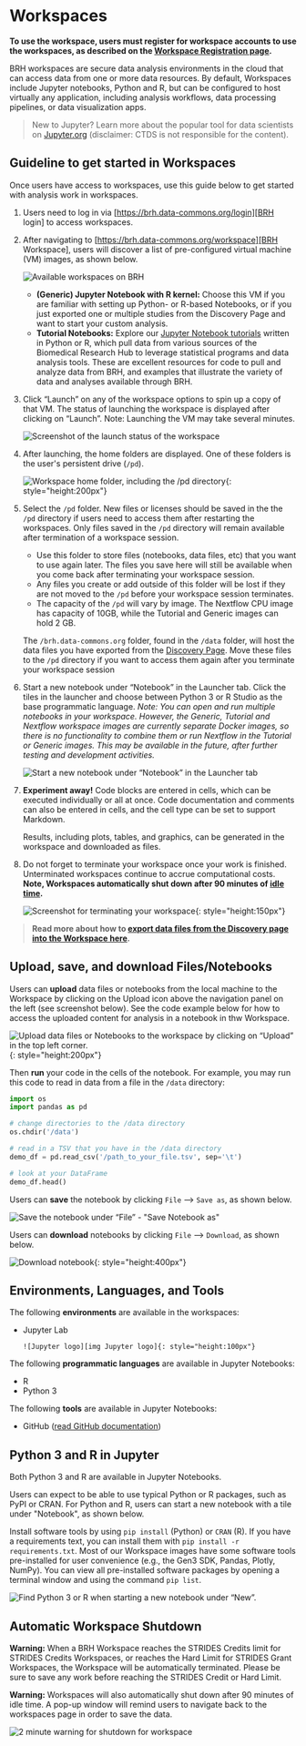 # **Workspaces**

**To use the workspace, users must register for workspace accounts to use the workspaces, as described on the [Workspace Registration page][Register for workspaces].**

BRH workspaces are secure data analysis environments in the cloud that can access data from one or more data resources. By default, Workspaces include Jupyter notebooks, Python and R, but can be configured to host virtually any application, including analysis workflows, data processing pipelines, or data visualization apps.

> New to Jupyter? Learn more about the popular tool for data scientists on [Jupyter.org][Jupyter] (disclaimer: CTDS is not responsible for the content).

## Guideline to get started in Workspaces

Once users have access to workspaces, use this guide below to get started with analysis work in workspaces.

1. Users need to log in via [https://brh.data-commons.org/login][BRH login] to access workspaces.

2. After navigating to [https://brh.data-commons.org/workspace][BRH Workspace], users will discover a list of pre-configured virtual machine (VM) images, as shown below.

      ![Available workspaces on BRH][img workspaces]

      * **(Generic) Jupyter Notebook with R kernel:** Choose this VM if you are familiar with setting up Python- or R-based Notebooks, or if you just exported one or multiple studies from the Discovery Page and want to start your custom analysis.
      * **Tutorial Notebooks:** Explore our [Jupyter Notebook tutorials][BRH tutorial notebooks] written in Python or R, which pull data from various sources of the Biomedical Research Hub to leverage statistical programs and data analysis tools. These are excellent resources for code to pull and analyze data from BRH, and examples that illustrate the variety of data and analyses available through BRH.

3. Click “Launch” on any of the workspace options to spin up a copy of that VM. The status of launching the workspace is displayed after clicking on “Launch”. Note: Launching the VM may take several minutes.

      ![Screenshot of the launch status of the workspace][img Workspace launch status]

4. After launching, the home folders are displayed. One of these folders is the user's persistent drive (`/pd`).

      ![Workspace home folder, including the `/pd` directory][img Workspace Data Folder]{: style="height:200px"}

5. Select the `/pd` folder. New files or licenses should be saved in the the `/pd` directory if users need to access them after restarting the workspaces. Only files saved in the `/pd` directory will remain available after termination of a workspace session.

      * Use this folder to store files (notebooks, data files, etc) that you want to use again later. The files you save here will still be available when you come back after terminating your workspace session.  
      * Any files you create or add outside of this folder will be lost if they are not moved to the `/pd` before your workspace session terminates.  
      * The capacity of the `/pd` will vary by image. The Nextflow CPU image has capacity of 10GB, while the Tutorial and Generic images can hold 2 GB.  

      The `/brh.data-commons.org` folder, found in the `/data` folder, will host the data files you have exported from the [Discovery Page][Discovery page]. Move these files to the `/pd` directory if you want to access them again after you terminate your workspace session

6. Start a new notebook under “Notebook” in the Launcher tab. Click the tiles in the launcher and choose between Python 3 or R Studio as the base programmatic language. *Note: You can open and run multiple notebooks in your workspace. However, the Generic, Tutorial and Nextflow workspace images are currently separate Docker images, so there is no functionality to combine them or run Nextflow in the Tutorial or Generic images. This may be available in the future, after further testing and development activities.*

      ![Start a new notebook under “Notebook” in the Launcher tab][img New Notebook]

7. **Experiment away!** Code blocks are entered in cells, which can be executed individually or all at once. Code documentation and comments can also be entered in cells, and the cell type can be set to support Markdown.

      Results, including plots, tables, and graphics, can be generated in the workspace and downloaded as files.

8. Do not forget to terminate your workspace once your work is finished. Unterminated workspaces continue to accrue computational costs. **Note, Workspaces automatically shut down after 90 minutes of [idle time][Workspace timeout].**

      ![Screenshot for terminating your workspace][img Terminate workspace]{: style="height:150px"}

> **Read more about how to [export data files from the Discovery page into the Workspace here][Download data files].**

## Upload, save, and download Files/Notebooks

Users can **upload** data files or notebooks from the local machine to the Workspace by clicking on the Upload icon above the navigation panel on the left (see screenshot below). See the code example below for how to access the uploaded content for analysis in a notebook in thw Workspace.

![Upload data files or Notebooks to the workspace by clicking on “Upload” in the top left corner.][img workspace upload]{: style="height:200px"}

Then **run** your code in the cells of the notebook. For example, you may run this code to read in data from a file in the `/data` directory:

```python
import os
import pandas as pd

# change directories to the /data directory
os.chdir('/data')

# read in a TSV that you have in the /data directory
demo_df = pd.read_csv('/path_to_your_file.tsv', sep='\t')

# look at your DataFrame
demo_df.head()
```

Users can **save** the notebook by clicking `File` --> `Save as`, as shown below.

![Save the notebook under “File” - "Save Notebook as"][img Notebook save]

Users can **download** notebooks by clicking `File` --> `Download`, as shown below.  

![Download notebook][img download notebook]{: style="height:400px"}

## Environments, Languages, and Tools

The following **environments** are available in the workspaces:  

* Jupyter Lab  

      ![Jupyter logo][img Jupyter logo]{: style="height:100px"}

The following **programmatic languages** are available in Jupyter Notebooks:  

* R  
* Python 3  

The following **tools** are available in Jupyter Notebooks:  

* GitHub ([read GitHub documentation][GitHub])

## Python 3 and R in Jupyter

Both Python 3 and R are available in Jupyter Notebooks.  

Users can expect to be able to use typical Python or R packages, such as PyPI or CRAN. For Python and R, users can start a new notebook with a tile under "Notebook", as shown below.  

Install software tools by using `pip install` (Python) or `CRAN` (R). If you have a requirements text, you can install them with `pip install -r requirements.txt`. Most of our Workspace images have some software tools pre-installed for user convenience (e.g., the Gen3 SDK, Pandas, Plotly, NumPy). You can view all pre-installed software packages by opening a terminal window and using the command `pip list`.  

![Find Python 3 or R when starting a new notebook under “New”.][img New Notebook]

## Automatic Workspace Shutdown

**Warning:** When a BRH Workspace reaches the STRIDES Credits limit for STRIDES Credits Workspaces, or reaches the Hard Limit for STRIDES Grant Workspaces, the Workspace will be automatically terminated. Please be sure to save any work before reaching the STRIDES Credit or Hard Limit.

**Warning:** Workspaces will also automatically shut down after 90 minutes of idle time. A pop-up window will remind users to navigate back to the workspaces page in order to save the data.

![2 minute warning for shutdown for workspace][img Workspace shutdown 2']

<!-- Links and Images -->
[img login]: ./img/brh-login.png
[img req access]: ./img/profile_login_other_commons.png
[img Discovery study page]: ./img/discovery_study_page.png
[img Yes access]: ./img/access_YES.png
[img Login other commons]: ./img/profile_login_other_commons.png
[img Discover grid]: ./img/grid_discovery_color_080322.png
[img Discovery features]: ./img/discovery_features_080322.png
[img Discovery Study page metadata]: ./img/discovery_study_page_datafiles.png
[img Workspaces access request]: ./img/workspace_access_form.png
[img Workspace access success]: ./img/workspace_access_success.png
[img workspace upload]: ./img/wkspc-upload-files.png
[img Terminate workspace]: ./img/workspace_terminate_2.png
[Workspace timeout]: 09-workspace_page.md
[img wksp register]: ./img/brh-portal-login-strides.png
[STRIDES]: https://datascience.nih.gov/strides
[img BRH Admin Portal]: ./img/brh-portal-login.png
[img BRH portal request]: .img/brh-portal-request.png
[img STRIDES payment]: ./img/brh-portal-options.png
[img STR grant]: ./img/brh-portal-strides-grant.png
[img STR credit]: ./img/brh-portal-strides-credits.png

[img login]: ./img/brh-login.png
[img req access]: ./img/profile_login_other_commons.png
[img workspaces]: ./img/workspace_flavors_080322.png
[img Workspace launch status]: ./img/workspace_launch.png
[img Workspace Data Folder]: ./img/wkspc-pd-and-data.png
[img PD folder]: ./img/workspace_pd_folder_080422.png
[img New Notebook]: ./img/workspace_new_080322.png
[img Notebook save]: ./img/workspace_notebook_save_080322.png
[img download notebook]: ./img/workspace_notebook_download_080422.png
[img Jupyter logo]: ./img/workspace_jupyter_logo.png
[img Workspace shutdown 2']: ./img/workspace_shutdown_sign_2.png
[GitHub]: https://docs.github.com/en
[Data Availability Options]: https://brh.data-commons.org/dashboard/Public/index.html#DataAvailabilityOptions
[Find Study Metadata]: https://brh.data-commons.org/dashboard/Public/index.html#FindStudyMetadata
[Download data files]: 11-downloading_data_files.md
[Jupyter]: https://jupyter.org/
[Profile page]: https://brh.data-commons.org/identity
[BRH login]: https://brh.data-commons.org/login
[BRH Workspace]: https://brhstaging.data-commons.org/workspace
[BRH tutorial notebooks]: https://brh.data-commons.org/resource-browser
[BRH Platform]: https://brh.data-commons.org/
[BRH Discovery]: https://brh.data-commons.org/discovery
[Gen3.org]: https://gen3.org/
[img BRH logo]: ./img/brh-logo.png
[img Gen3 logo]: ./img/gen3blue.png
[Register for workspaces]: 05-workspace_registration.md
[Login page]: 06-loginoverview.md
[Request study access]: 07-how_to_check_request_access.md
[Discovery page]: 08-discovery_page.md
[Workspaces page]: 09-workspace_page.md
[Profile page]: 10-profile_page.md
[JCOIN MOUD]: https://brh.data-commons.org/dashboard/Public/notebooks/JCOIN_MOUD_accessibility_jupyter_notebook_BRH.html
[Opiod Treatment Policy]: https://brh.data-commons.org/dashboard/Public/notebooks/JCOIN_PDAPS_Public_Policy_Changes.html
[Project TCGA-CHOL]: https://brh.data-commons.org/dashboard/Public/notebooks/GDC_TCGA-CHOL_RNA_analysis_BRH_040722.html
[PDC Clustergram]: https://brh.data-commons.org/dashboard/Public/notebooks/PDC_clustergram.html
[MIDRC CT Scan]: https://brh.data-commons.org/dashboard/Public/notebooks/MIDRC_CT_Scan_Demo.html
[Python Framingham]: https://brh.data-commons.org/dashboard/Public/notebooks/BDCat_Biolincc_Framingham_study_exploration.html
[R Framingham]: https://brh.data-commons.org/dashboard/Public/notebooks/BDCat_Framingham_study_exploration_R.html
[CAMP Study]: https://brh.data-commons.org/dashboard/Public/notebooks/BDCat_CAMP_study_exploration_notebook.html
[Canine Data Commons]: https://brh.data-commons.org/dashboard/Public/notebooks/canine_datacommons_fastq_reader.html
[MIDRC Open-R1]: https://brh.data-commons.org/dashboard/Public/notebooks/MIDRC_Clinical_Data_Demo.html
[JCOIN Opioid Stigma]: https://brh.data-commons.org/dashboard/Public/notebooks/JCOIN_Tracking_Opioid_Stigma.html
[Cox Model ACTT Data]: https://brh.data-commons.org/dashboard/Public/notebooks/ACTT1_accessclinical_notebook.html
[Prostate Cancer Biomarker]: https://brh.data-commons.org/dashboard/Public/notebooks/TCGA_PRAD_Analysis.html
[Drug Targets of IBD]: https://brh.data-commons.org/dashboard/Public/notebooks/IBD_notebook.html
